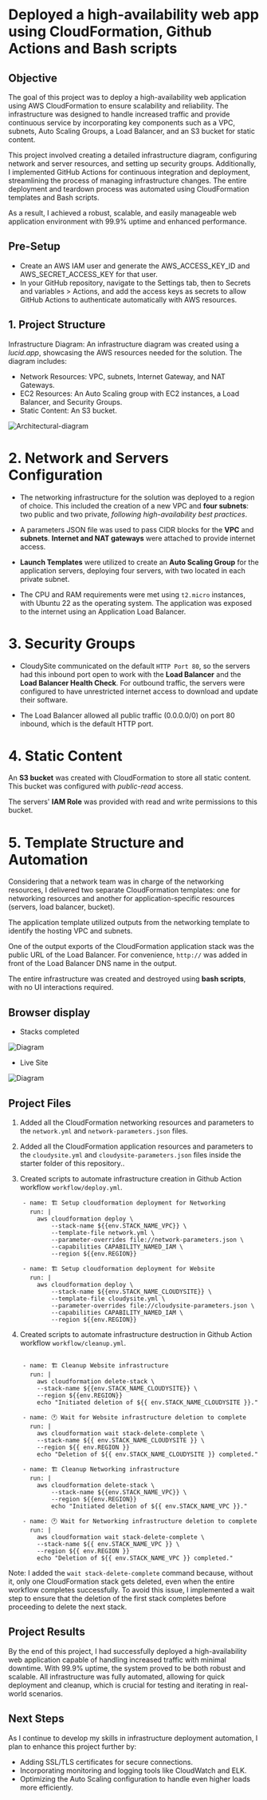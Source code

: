 
# Deployed a high-availability web app using CloudFormation, Github Actions and Bash scripts

## Objective
The goal of this project was to deploy a high-availability web application using AWS CloudFormation to ensure scalability and reliability. The infrastructure was designed to handle increased traffic and provide continuous service by incorporating key components such as a VPC, subnets, Auto Scaling Groups, a Load Balancer, and an S3 bucket for static content.

This project involved creating a detailed infrastructure diagram, configuring network and server resources, and setting up security groups. Additionally, I implemented GitHub Actions for continuous integration and deployment, streamlining the process of managing infrastructure changes. The entire deployment and teardown process was automated using CloudFormation templates and Bash scripts.

As a result, I achieved a robust, scalable, and easily manageable web application environment with 99.9% uptime and enhanced performance.

## Pre-Setup
- Create an AWS IAM user and generate the AWS_ACCESS_KEY_ID and AWS_SECRET_ACCESS_KEY for that user.
- In your GitHub repository, navigate to the Settings tab, then to Secrets and variables > Actions, and add the access keys as secrets to allow GitHub Actions to authenticate automatically with AWS resources.

## 1. Project Structure
Infrastructure Diagram:
An infrastructure diagram was created using a *lucid.app*, showcasing the AWS resources needed for the solution. The diagram includes:

* Network Resources: VPC, subnets, Internet Gateway, and NAT Gateways.
* EC2 Resources: An Auto Scaling group with EC2 instances, a Load Balancer, and Security Groups.
* Static Content: An S3 bucket.

![Architectural-diagram](snippets/Architectural_diagram.png)

# 2. Network and Servers Configuration

- The networking infrastructure for the solution was deployed to a region of choice. This included the creation of a new VPC and **four subnets**: two public and two private, *following high-availability best practices*.

- A parameters JSON file was used to pass CIDR blocks for the **VPC** and **subnets**. **Internet and NAT gateways** were attached to provide internet access.

- **Launch Templates** were utilized to create an **Auto Scaling Group** for the application servers, deploying four servers, with two located in each private subnet.

- The CPU and RAM requirements were met using `t2.micro` instances, with Ubuntu 22 as the operating system. The application was exposed to the internet using an Application Load Balancer.

# 3. Security Groups

- CloudySite communicated on the default `HTTP Port 80`, so the servers had this inbound port open to work with the **Load Balancer** and the **Load Balancer Health Check**. For outbound traffic, the servers were configured to have unrestricted internet access to download and update their software.

- The Load Balancer allowed all public traffic (0.0.0.0/0) on port 80 inbound, which is the default HTTP port.

# 4. Static Content

An **S3 bucket** was created with CloudFormation to store all static content. This bucket was configured with *public-read* access.

The servers' **IAM Role** was provided with read and write permissions to this bucket.


# 5. Template Structure and Automation

Considering that a network team was in charge of the networking resources, I delivered two separate CloudFormation templates: one for networking resources and another for application-specific resources (servers, load balancer, bucket).

The application template utilized outputs from the networking template to identify the hosting VPC and subnets.

One of the output exports of the CloudFormation application stack was the public URL of the Load Balancer. For convenience, `http://` was added in front of the Load Balancer DNS name in the output.

The entire infrastructure was created and destroyed using **bash scripts**, with no UI interactions required.


## Browser display

- Stacks completed

![Diagram](snippets/stacks-complete.png)

- Live Site

![Diagram](snippets/site-live.png)


## Project Files

1. Added all the CloudFormation networking resources and parameters to the `network.yml` and `network-parameters.json` files. 

2. Added all the CloudFormation application resources and parameters to the `cloudysite.yml` and `cloudysite-parameters.json` files inside the starter folder of this repository..

3. Created scripts to automate infrastructure creation in Github Action workflow `workflow/deploy.yml`.

```
    - name: 🏗️ Setup cloudformation deployment for Networking
      run: |
        aws cloudformation deploy \
            --stack-name ${{env.STACK_NAME_VPC}} \
            --template-file network.yml \
            --parameter-overrides file://network-parameters.json \
            --capabilities CAPABILITY_NAMED_IAM \
            --region ${{env.REGION}}

    - name: 🏗️ Setup cloudformation deployment for Website
      run: |
        aws cloudformation deploy \
            --stack-name ${{env.STACK_NAME_CLOUDYSITE}} \
            --template-file cloudysite.yml \
            --parameter-overrides file://cloudysite-parameters.json \
            --capabilities CAPABILITY_NAMED_IAM \
            --region ${{env.REGION}}
```

4. Created scripts to automate infrastructure destruction in Github Action workflow `workflow/cleanup.yml`. 

```

    - name: 🏗️ Cleanup Website infrastructure
      run: |
        aws cloudformation delete-stack \
        --stack-name ${{env.STACK_NAME_CLOUDYSITE}} \
        --region ${{env.REGION}}
        echo "Initiated deletion of ${{ env.STACK_NAME_CLOUDYSITE }}."

    - name: 🕐 Wait for Website infrastructure deletion to complete
      run: |
        aws cloudformation wait stack-delete-complete \
        --stack-name ${{ env.STACK_NAME_CLOUDYSITE }} \
        --region ${{ env.REGION }}
        echo "Deletion of ${{ env.STACK_NAME_CLOUDYSITE }} completed."

    - name: 🏗️ Cleanup Networking infrastructure
      run: |
        aws cloudformation delete-stack \
            --stack-name ${{env.STACK_NAME_VPC}} \
            --region ${{env.REGION}}
            echo "Initiated deletion of ${{ env.STACK_NAME_VPC }}."

    - name: 🕐 Wait for Networking infrastructure deletion to complete
      run: |
        aws cloudformation wait stack-delete-complete \
        --stack-name ${{ env.STACK_NAME_VPC }} \
        --region ${{ env.REGION }}
        echo "Deletion of ${{ env.STACK_NAME_VPC }} completed."

```

Note: I added the `wait stack-delete-complete` command because, without it, only one CloudFormation stack gets deleted, even when the entire workflow completes successfully. To avoid this issue, I implemented a wait step to ensure that the deletion of the first stack completes before proceeding to delete the next stack.


## Project Results
By the end of this project, I had successfully deployed a high-availability web application capable of handling increased traffic with minimal downtime. With 99.9% uptime, the system proved to be both robust and scalable. All infrastructure was fully automated, allowing for quick deployment and cleanup, which is crucial for testing and iterating in real-world scenarios.

## Next Steps
As I continue to develop my skills in infrastructure deployment automation, I plan to enhance this project further by:

- Adding SSL/TLS certificates for secure connections.
- Incorporating monitoring and logging tools like CloudWatch and ELK.
- Optimizing the Auto Scaling configuration to handle even higher loads more efficiently.
